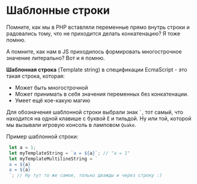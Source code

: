# Шаблонные строки

Помните, как мы в PHP вставляли переменные прямо внутрь строки и радовались тому, что не приходится делать конкатенацию?
Я тоже помню.

А помните, как нам в JS приходилось формировать многострочное значение литерально? Вот и я помню.

**Шаблонная строка** (Template string) в спецификации EcmaScript - это такая строка, которая:
 * Может быть многострочной
 * Может принимать в себя значения переменных без конкатенации.
 * Умеет ещё кое-какую магию
 
 Для обозначения шаблонной строки выбрали знак `` ` ``, тот самый, что находится на одной клавише с буквой `Ё` и тильдой. Ну или той, которой мы вызывали игровую консоль в ламповом `Quake`.
 
Пример шаблонной строки:

```typescript
 let a = 1;
 let myTemplateString = `a = ${a}`; // "a = 1"
 let myTemplateMultilineString = `
 a = ${a}
 a = ${a}
 `; // Ну тут то же самое, только дважды и через строку :)
```

